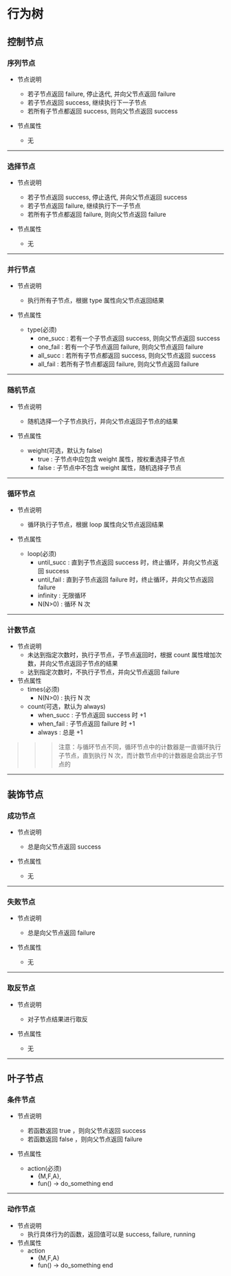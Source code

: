 行为树
=====

## 控制节点

### 序列节点

- 节点说明
    + 若子节点返回 failure, 停止迭代, 并向父节点返回 failure
    + 若子节点返回 success, 继续执行下一子节点
    + 若所有子节点都返回 success, 则向父节点返回 success

- 节点属性
    + 无

---

### 选择节点

- 节点说明
    + 若子节点返回 success, 停止迭代, 并向父节点返回 success
    + 若子节点返回 failure, 继续执行下一子节点
    + 若所有子节点都返回 failure, 则向父节点返回 failure

- 节点属性
    + 无

---

### 并行节点

- 节点说明
    + 执行所有子节点，根据 type 属性向父节点返回结果

- 节点属性
    + type(必须)
        * one_succ : 若有一个子节点返回 success, 则向父节点返回 success
        * one_fail : 若有一个子节点返回 failure, 则向父节点返回 failure
        * all_succ : 若所有子节点都返回 success, 则向父节点返回 success
        * all_fail : 若所有子节点都返回 failure, 则向父节点返回 failure

---

### 随机节点

- 节点说明
    + 随机选择一个子节点执行，并向父节点返回子节点的结果

- 节点属性
    + weight(可选，默认为 false)
        * true  : 子节点中应包含 weight 属性，按权重选择子节点
        * false : 子节点中不包含 weight 属性，随机选择子节点

---

### 循环节点

- 节点说明
    + 循环执行子节点，根据 loop 属性向父节点返回结果

- 节点属性
    + loop(必须)
        * until_succ : 直到子节点返回 success 时，终止循环，并向父节点返回 success
        * until_fail : 直到子节点返回 failure 时，终止循环，并向父节点返回 failure
        * infinity : 无限循环
        * N(N>0) : 循环 N 次

---

### 计数节点

- 节点说明
    + 未达到指定次数时，执行子节点，子节点返回时，根据 count 属性增加次数，并向父节点返回子节点的结果
    + 达到指定次数时，不执行子节点，并向父节点返回 failure
- 节点属性
    + times(必须)
        * N(N>0) : 执行 N 次
    + count(可选，默认为 always)
        * when_succ : 子节点返回 success 时 +1
        * when_fail : 子节点返回 failure 时 +1
        * always : 总是 +1

>>> 注意：与循环节点不同，循环节点中的计数器是一直循环执行子节点，直到执行 N 次，而计数节点中的计数器是会跳出子节点的

---

## 装饰节点

### 成功节点

- 节点说明
    + 总是向父节点返回 success

- 节点属性
    + 无

---

### 失败节点

- 节点说明
    + 总是向父节点返回 failure

- 节点属性
    + 无

---

### 取反节点

- 节点说明
    + 对子节点结果进行取反

- 节点属性
    + 无

---

## 叶子节点

### 条件节点

- 节点说明
    + 若函数返回 true ，则向父节点返回 success
    + 若函数返回 false ，则向父节点返回 failure

- 节点属性
    + action(必须)
        * {M,F,A},
        * fun() -> do_something end

---

### 动作节点

- 节点说明
    + 执行具体行为的函数，返回值可以是 success, failure, running
- 节点属性
    + action
        * {M,F,A}
        * fun() -> do_something end